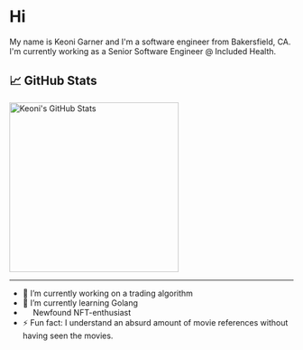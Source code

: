 # Hi

My name is Keoni Garner and I'm a software engineer from Bakersfield, CA. I'm currently working as a Senior Software Engineer @ Included Health. 

## &#x1f4c8; GitHub Stats

<a href="https://github.com/KeoniGarner/KeoniGarner">
  <img style="height: 300px"  align="center" src="https://github-readme-stats.vercel.app/api?username=KeoniGarner&show_icons=true&line_height=33&count_private=true&title_color=ffffff&text_color=c9cacc&icon_color=2bbc8a&bg_color=1d1f21" alt="Keoni's GitHub Stats" />
</a>

---

- 🔭 I’m currently working on a trading algorithm
- 🌱 I’m currently learning Golang
- <img style="height: 1em; width: 1em" src="https://upload.wikimedia.org/wikipedia/commons/6/6f/Ethereum-icon-purple.svg"/> Newfound NFT-enthusiast
- ⚡ Fun fact: I understand an absurd amount of movie references without having seen the movies.
